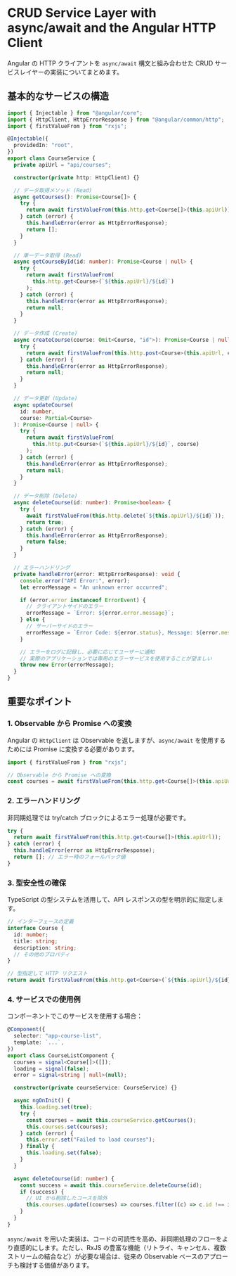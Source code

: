 # CRUD Service Layer with async/await and the Angular HTTP Client

Angular の HTTP クライアントを `async/await` 構文と組み合わせた CRUD サービスレイヤーの実装についてまとめます。

## 基本的なサービスの構造

```typescript
import { Injectable } from "@angular/core";
import { HttpClient, HttpErrorResponse } from "@angular/common/http";
import { firstValueFrom } from "rxjs";

@Injectable({
  providedIn: "root",
})
export class CourseService {
  private apiUrl = "api/courses";

  constructor(private http: HttpClient) {}

  // データ取得メソッド (Read)
  async getCourses(): Promise<Course[]> {
    try {
      return await firstValueFrom(this.http.get<Course[]>(this.apiUrl));
    } catch (error) {
      this.handleError(error as HttpErrorResponse);
      return [];
    }
  }

  // 単一データ取得 (Read)
  async getCourseById(id: number): Promise<Course | null> {
    try {
      return await firstValueFrom(
        this.http.get<Course>(`${this.apiUrl}/${id}`)
      );
    } catch (error) {
      this.handleError(error as HttpErrorResponse);
      return null;
    }
  }

  // データ作成 (Create)
  async createCourse(course: Omit<Course, "id">): Promise<Course | null> {
    try {
      return await firstValueFrom(this.http.post<Course>(this.apiUrl, course));
    } catch (error) {
      this.handleError(error as HttpErrorResponse);
      return null;
    }
  }

  // データ更新 (Update)
  async updateCourse(
    id: number,
    course: Partial<Course>
  ): Promise<Course | null> {
    try {
      return await firstValueFrom(
        this.http.put<Course>(`${this.apiUrl}/${id}`, course)
      );
    } catch (error) {
      this.handleError(error as HttpErrorResponse);
      return null;
    }
  }

  // データ削除 (Delete)
  async deleteCourse(id: number): Promise<boolean> {
    try {
      await firstValueFrom(this.http.delete(`${this.apiUrl}/${id}`));
      return true;
    } catch (error) {
      this.handleError(error as HttpErrorResponse);
      return false;
    }
  }

  // エラーハンドリング
  private handleError(error: HttpErrorResponse): void {
    console.error("API Error:", error);
    let errorMessage = "An unknown error occurred";

    if (error.error instanceof ErrorEvent) {
      // クライアントサイドのエラー
      errorMessage = `Error: ${error.error.message}`;
    } else {
      // サーバーサイドのエラー
      errorMessage = `Error Code: ${error.status}, Message: ${error.message}`;
    }

    // エラーをログに記録し、必要に応じてユーザーに通知
    // 実際のアプリケーションでは専用のエラーサービスを使用することが望ましい
    throw new Error(errorMessage);
  }
}
```

## 重要なポイント

### 1. Observable から Promise への変換

Angular の `HttpClient` は Observable を返しますが、`async/await` を使用するためには Promise に変換する必要があります。

```typescript
import { firstValueFrom } from "rxjs";

// Observable から Promise への変換
const courses = await firstValueFrom(this.http.get<Course[]>(this.apiUrl));
```

### 2. エラーハンドリング

非同期処理では try/catch ブロックによるエラー処理が必要です。

```typescript
try {
  return await firstValueFrom(this.http.get<Course[]>(this.apiUrl));
} catch (error) {
  this.handleError(error as HttpErrorResponse);
  return []; // エラー時のフォールバック値
}
```

### 3. 型安全性の確保

TypeScript の型システムを活用して、API レスポンスの型を明示的に指定します。

```typescript
// インターフェースの定義
interface Course {
  id: number;
  title: string;
  description: string;
  // その他のプロパティ
}

// 型指定して HTTP リクエスト
return await firstValueFrom(this.http.get<Course>(`${this.apiUrl}/${id}`));
```

### 4. サービスでの使用例

コンポーネントでこのサービスを使用する場合：

```typescript
@Component({
  selector: "app-course-list",
  template: `...`,
})
export class CourseListComponent {
  courses = signal<Course[]>([]);
  loading = signal(false);
  error = signal<string | null>(null);

  constructor(private courseService: CourseService) {}

  async ngOnInit() {
    this.loading.set(true);
    try {
      const courses = await this.courseService.getCourses();
      this.courses.set(courses);
    } catch (error) {
      this.error.set("Failed to load courses");
    } finally {
      this.loading.set(false);
    }
  }

  async deleteCourse(id: number) {
    const success = await this.courseService.deleteCourse(id);
    if (success) {
      // UI から削除したコースを除外
      this.courses.update((courses) => courses.filter((c) => c.id !== id));
    }
  }
}
```

`async/await` を用いた実装は、コードの可読性を高め、非同期処理のフローをより直感的にします。ただし、RxJS の豊富な機能（リトライ、キャンセル、複数ストリームの結合など）が必要な場合は、従来の Observable ベースのアプローチも検討する価値があります。
